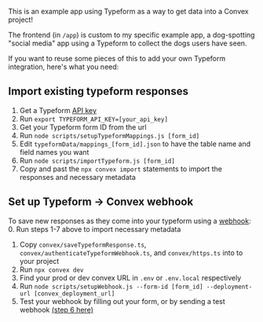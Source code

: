 This is an example app using Typeform as a way to get data into a Convex project!

The frontend (in `/app`) is custom to my specific example app, a dog-spotting "social media" app 
using a Typeform to collect the dogs users have seen.

If you want to reuse some pieces of this to add your own Typeform integration, here's what you need:

## Import existing typeform responses

1. Get a Typeform [API key](https://www.typeform.com/developers/get-started/personal-access-token/)
2. Run `export TYPEFORM_API_KEY=[your_api_key]`
3. Get your Typeform form ID from the url
4. Run `node scripts/setupTypeformMappings.js [form_id]`
5. Edit `typeformData/mappings_[form_id].json` to have the table name and field names you want
6. Run `node scripts/importTypeform.js [form_id]`
7. Copy and past the `npx convex import` statements to import the responses and necessary metadata

## Set up Typeform -> Convex webhook

To save new responses as they come into your typeform using a [webhook](https://www.typeform.com/help/a/webhooks-360029573471/):
0. Run steps 1-7 above to import necessary metadata
1. Copy `convex/saveTypeformResponse.ts`, `convex/authenticateTypeformWebhook.ts`, and `convex/https.ts` into to your project 
2. Run `npx convex dev`
3. Find your prod or dev convex URL in `.env` or `.env.local` respectively
4. Run `node scripts/setupWebhook.js --form-id [form_id] --deployment-url [convex_deployment_url]`
5. Test your webhook by filling out your form, or by sending a test webhook [(step 6 here)](https://www.typeform.com/help/a/webhooks-360029573471/)






